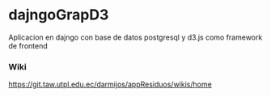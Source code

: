 # dajngoGrapD3
Aplicacion en dajngo con base de datos postgresql y d3.js como framework de frontend

### Wiki
https://git.taw.utpl.edu.ec/darmijos/appResiduos/wikis/home
